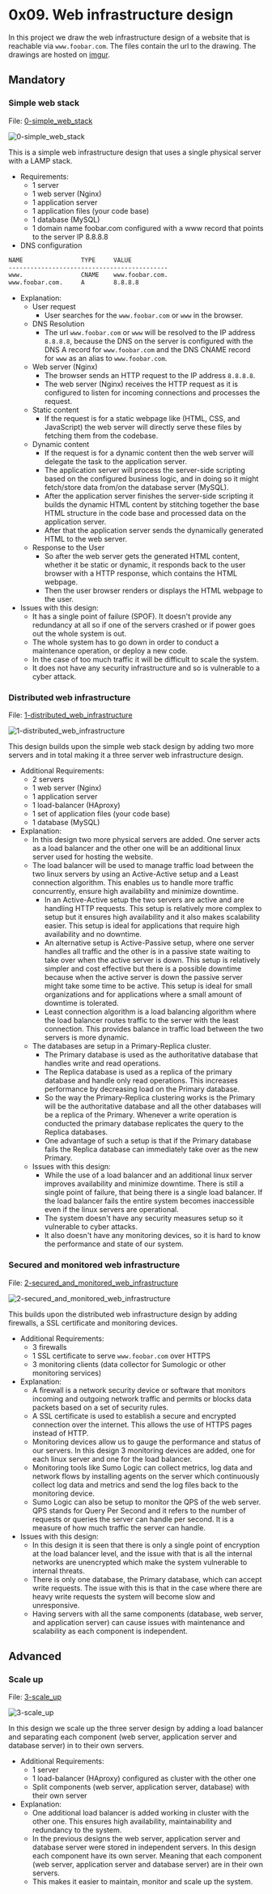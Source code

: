 # 0x09. Web infrastructure design

In this project we draw the web infrastructure design of a website that is
reachable via `www.foobar.com`.
The files contain the url to the drawing. The drawings are hosted on [imgur](https://imgur.com/upload).

## Mandatory

### Simple web stack

File: [0-simple_web_stack](./0-simple_web_stack)

![0-simple_web_stack](./images/0-simple_web_stack.png)

This is a simple web infrastructure design that uses a single physical server
with a LAMP stack.

- Requirements:
  - 1 server
  - 1 web server (Nginx)
  - 1 application server
  - 1 application files (your code base)
  - 1 database (MySQL)
  - 1 domain name foobar.com configured with a www record that points to the
    server IP 8.8.8.8
- DNS configuration

```txt
NAME                TYPE     VALUE
--------------------------------------------
www.                CNAME    www.foobar.com.
www.foobar.com.     A        8.8.8.8
```

- Explanation:
  - User request
    - User searches for the `www.foobar.com` or `www` in the browser.
  - DNS Resolution
    - The url `www.foobar.com` or `www` will be resolved to the IP address
      `8.8.8.8`, because the DNS on the server is configured with the DNS
      A record for `www.foobar.com` and the DNS CNAME record for `www` as
      an alias to `www.foobar.com`.
  - Web server (Nginx)
    - The browser sends an HTTP request to the IP address `8.8.8.8`.
    - The web server (Nginx) receives the HTTP request as it is configured to
      listen for incoming connections and processes the request.
  - Static content
    - If the request is for a static webpage like (HTML, CSS, and JavaScript)
      the web server will directly serve these files by fetching them from the
      codebase.
  - Dynamic content
    - If the request is for a dynamic content then the web server will delegate
      the task to the application server.
    - The application server will process the server-side scripting based on
      the configured business logic, and in doing so it might fetch/store data
      from/on the database server (MySQL).
    - After the application server finishes the server-side scripting it builds
      the dynamic HTML content by stitching together the base HTML structure in
      the code base and processed data on the application server.
    - After that the application server sends the dynamically generated HTML
      to the web server.
  - Response to the User
    - So after the web server gets the generated HTML content, whether it be
      static or dynamic, it responds back to the user browser with a
      HTTP response, which contains the HTML webpage.
    - Then the user browser renders or displays the HTML webpage to the user.
- Issues with this design:
  - It has a single point of failure (SPOF). It doesn't provide any redundancy
    at all so if one of the servers crashed or if power goes out the whole system
    is out.
  - The whole system has to go down in order to conduct a maintenance
    operation, or deploy a new code.
  - In the case of too much traffic it will be difficult to scale the system.
  - It does not have any security infrastructure and so is vulnerable to a
    cyber attack.

### Distributed web infrastructure

File: [1-distributed_web_infrastructure](./1-distributed_web_infrastructure)

![1-distributed_web_infrastructure](./images/1-distributed_web_infrastructure.png)

This design builds upon the simple web stack design by adding two more
servers and in total making it a three server web infrastructure design.

- Additional Requirements:
  - 2 servers
  - 1 web server (Nginx)
  - 1 application server
  - 1 load-balancer (HAproxy)
  - 1 set of application files (your code base)
  - 1 database (MySQL)
- Explanation:
  - In this design two more physical servers are added. One server acts as a
    load balancer and the other one will be an additional linux server used
    for hosting the website.
  - The load balancer will be used to manage traffic load between the two linux
    servers by using an Active-Active setup and a Least connection algorithm.
    This enables us to handle more traffic concurrently, ensure high availability
    and minimize downtime.
    - In an Active-Active setup the two servers are active and are handling HTTP
      requests. This setup is relatively more complex to setup but it ensures
      high availability and it also makes scalability easier. This setup is
      ideal for applications that require high availability and no downtime.
    - An alternative setup is Active-Passive setup, where one server handles all
      traffic and the other is in a passive state waiting to take over when the active
      server is down. This setup is relatively simpler and cost effective but there
      is a possible downtime because when the active server is down the passive
      server might take some time to be active. This setup is ideal for small
      organizations and for applications where a small amount of downtime is tolerated.
    - Least connection algorithm is a load balancing algorithm where the load
      balancer routes traffic to the server with the least connection. This
      provides balance in traffic load between the two servers is more dynamic.
  - The databases are setup in a Primary-Replica cluster.
    - The Primary database is used as the authoritative database that handles
      write and read operations.
    - The Replica database is used as a replica of the primary database and
      handle only read operations. This increases performance by decreasing load
      on the Primary database.
    - So the way the Primary-Replica clustering works is the Primary will be the
      authoritative database and all the other databases will be a replica of the
      Primary. Whenever a write operation is conducted the primary database
      replicates the query to the Replica databases.
    - One advantage of such a setup is that if the Primary database fails the
      Replica database can immediately take over as the new Primary.
  - Issues with this design:
    - While the use of a load balancer and an additional linux server improves
      availability and minimize downtime. There is still a single point of
      failure, that being there is a single load balancer. If the load balancer
      fails the entire system becomes inaccessible even if the linux servers are
      operational.
    - The system doesn't have any security measures setup so it vulnerable to
      cyber attacks.
    - It also doesn't have any monitoring devices, so it is hard to know
      the performance and state of our system.

### Secured and monitored web infrastructure

File: [2-secured_and_monitored_web_infrastructure](./2-secured_and_monitored_web_infrastructure)

![2-secured_and_monitored_web_infrastructure](./images/2-secured_and_monitored_web_infrastructure.png)

This builds upon the distributed web infrastructure design by adding firewalls,
a SSL certificate and monitoring devices.

- Additional Requirements:
  - 3 firewalls
  - 1 SSL certificate to serve `www.foobar.com` over HTTPS
  - 3 monitoring clients (data collector for Sumologic or other monitoring services)
- Explanation:
  - A firewall is a network security device or software that monitors incoming
    and outgoing network traffic and permits or blocks data packets based on a
    set of security rules.
  - A SSL certificate is used to establish a secure and encrypted connection
    over the internet. This allows the use of HTTPS pages instead of HTTP.
  - Monitoring devices allow us to gauge the performance and status of our
    servers. In this design 3 monitoring devices are added, one for each linux
    server and one for the load balancer.
  - Monitoring tools like Sumo Logic can collect metrics, log data and network
    flows by installing agents on the server which continuously collect log
    data and metrics and send the log files back to the monitoring device.
  - Sumo Logic can also be setup to monitor the QPS of the web server. QPS
    stands for Query Per Second and it refers to the number of requests or
    queries the server can handle per second. It is a measure of how much
    traffic the server can handle.
- Issues with this design:
  - In this design it is seen that there is only a single point of encryption at
    the load balancer level, and the issue with that is all the internal networks
    are unencrypted which make the system vulnerable to internal threats.
  - There is only one database, the Primary database, which can accept write requests.
    The issue with this is that in the case where there are heavy write requests
    the system will become slow and unresponsive.
  - Having servers with all the same components (database, web server, and
    application server) can cause issues with maintenance and scalability as
    each component is independent.

## Advanced

### Scale up

File: [3-scale_up](./3-scale_up)

![3-scale_up](./images/3-scale_up.png)

In this design we scale up the three server design by adding a load balancer
and separating each component (web server, application server and database server)
in to their own servers.

- Additional Requirements:
  - 1 server
  - 1 load-balancer (HAproxy) configured as cluster with the other one
  - Split components (web server, application server, database) with their own server
- Explanation:
  - One additional load balancer is added working in cluster with the other
    one. This ensures high availability, maintainability and redundancy to the
    system.
  - In the previous designs the web server, application server and database
    server were stored in independent servers. In this design each component have
    its own server. Meaning that each component (web server, application server
    and database server) are in their own servers.
  - This makes it easier to maintain, monitor and scale up the system.
